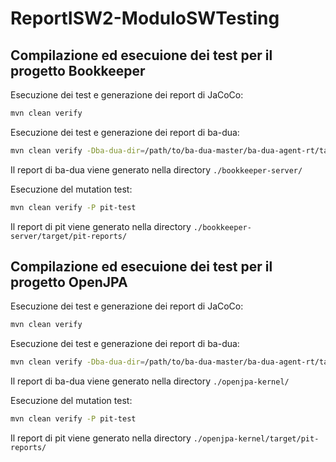 # ReportISW2-ModuloSWTesting
## Compilazione ed esecuione dei test per il progetto Bookkeeper

Esecuzione dei test e generazione dei report di JaCoCo:
```bash
mvn clean verify
```

Esecuzione dei test e generazione dei report di ba-dua:
```bash
mvn clean verify -Dba-dua-dir=/path/to/ba-dua-master/ba-dua-agent-rt/target -P data-flow-test
```
Il report di ba-dua viene generato nella directory ```./bookkeeper-server/```


Esecuzione del mutation test:
```bash
mvn clean verify -P pit-test
```
Il report di pit viene generato nella directory ```./bookkeeper-server/target/pit-reports/```

## Compilazione ed esecuione dei test per il progetto OpenJPA

Esecuzione dei test e generazione dei report di JaCoCo:
```bash
mvn clean verify
```

Esecuzione dei test e generazione dei report di ba-dua:
```bash
mvn clean verify -Dba-dua-dir=/path/to/ba-dua-master/ba-dua-agent-rt/target -P data-flow-test
```
Il report di ba-dua viene generato nella directory ```./openjpa-kernel/```


Esecuzione del mutation test:
```bash
mvn clean verify -P pit-test
```
Il report di pit viene generato nella directory ```./openjpa-kernel/target/pit-reports/```
